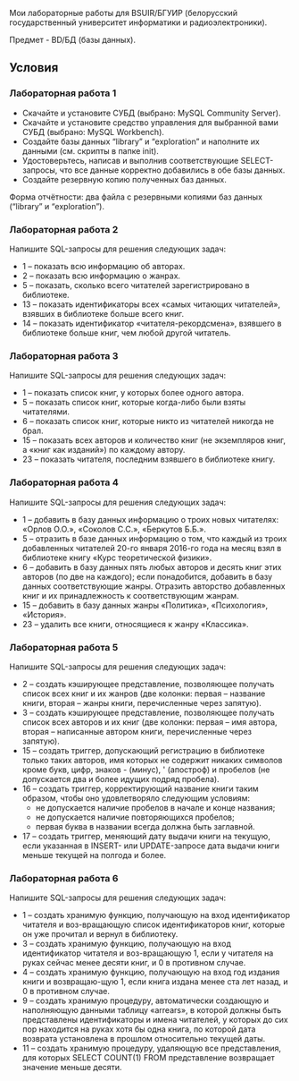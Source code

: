 Мои лабораторные работы для BSUIR/БГУИР (белорусский государственный университет информатики и радиоэлектроники).

Предмет - BD/БД (базы данных).

## Условия

### Лабораторная работа 1

* Скачайте и установите СУБД (выбрано: MySQL Community Server).
* Скачайте и установите средство управления для выбранной вами СУБД (выбрано: MySQL Workbench).
* Создайте базы данных “library” и “exploration” и наполните их данными (см. скрипты в папке init).
* Удостоверьтесь, написав и выполнив соответствующие SELECT-запросы, что все данные корректно добавились в обе базы данных.
* Создайте резервную копию полученных баз данных.

Форма отчётности: два файла с резервными копиями баз данных (“library” и “exploration”).

### Лабораторная работа 2

Напишите SQL-запросы для решения следующих задач:

* 1 – показать всю информацию об авторах.
* 2 – показать всю информацию о жанрах.
* 5 – показать, сколько всего читателей зарегистрировано в библиотеке.
* 13 – показать идентификаторы всех «самых читающих читателей», взявших в библиотеке больше всего книг.
* 14 – показать идентификатор «читателя-рекордсмена», взявшего в библиотеке больше книг, чем любой другой читатель.

### Лабораторная работа 3

Напишите SQL-запросы для решения следующих задач:

* 1 – показать список книг, у которых более одного автора.
* 5 – показать список книг, которые когда-либо были взяты читателями.
* 6 – показать список книг, которые никто из читателей никогда не брал.
* 15 – показать всех авторов и количество книг (не экземпляров книг, а «книг как изданий») по каждому автору.
* 23 – показать читателя, последним взявшего в библиотеке книгу.

### Лабораторная работа 4

Напишите SQL-запросы для решения следующих задач:

* 1 – добавить в базу данных информацию о троих новых читателях: «Орлов О.О.», «Соколов С.С.», «Беркутов Б.Б.».
* 5 – отразить в базе данных информацию о том, что каждый из троих добавленных читателей 20-го января 2016-го года на месяц взял в библиотеке книгу «Курс теоретической физики».
* 6 – добавить в базу данных пять любых авторов и десять книг этих авторов (по две на каждого); если понадобится, добавить в базу данных соответствующие жанры. Отразить авторство добавленных книг и их принадлежность к соответствующим жанрам.
* 15 – добавить в базу данных жанры «Политика», «Психология», «История».
* 23 – удалить все книги, относящиеся к жанру «Классика».

### Лабораторная работа 5

Напишите SQL-запросы для решения следующих задач:

* 2 – создать кэширующее представление, позволяющее получать список всех книг и их жанров (две колонки: первая – название книги, вторая – жанры книги, перечисленные через запятую).
* 3 – создать кэширующее представление, позволяющее получать список всех авторов и их книг (две колонки: первая – имя автора, вторая – написанные автором книги, перечисленные через запятую).
* 15 – создать триггер, допускающий регистрацию в библиотеке только таких авторов, имя которых не содержит никаких символов кроме букв, цифр, знаков - (минус), ' (апостроф) и пробелов (не допускается два и более идущих подряд пробела).
* 16 – создать триггер, корректирующий название книги таким образом, чтобы оно удовлетворяло следующим условиям:
  * не допускается наличие пробелов в начале и конце названия;
  * не допускается наличие повторяющихся пробелов; 
  * первая буква в названии всегда должна быть заглавной.
* 17 – создать триггер, меняющий дату выдачи книги на текущую, если указанная в INSERT- или UPDATE-запросе дата выдачи книги меньше текущей на полгода и более.

### Лабораторная работа 6

Напишите SQL-запросы для решения следующих задач:

* 1 – создать хранимую функцию, получающую на вход идентификатор читателя и воз-вращающую список идентификаторов книг, которые он уже прочитал и вернул в библиотеку.
* 3 – создать хранимую функцию, получающую на вход идентификатор читателя и воз-вращающую 1, если у читателя на руках сейчас менее десяти книг, и 0 в противном случае.
* 4 – создать хранимую функцию, получающую на вход год издания книги и возвращаю-щую 1, если книга издана менее ста лет назад, и 0 в противном случае.
* 9 – создать хранимую процедуру, автоматически создающую и наполняющую данными таблицу «arrears», в которой должны быть представлены идентификаторы и имена читателей, у которых до сих пор находится на руках хотя бы одна книга, по которой дата возврата установлена в прошлом относительно текущей даты.
* 11 – создать хранимую процедуру, удаляющую все представления, для которых SELECT COUNT(1) FROM представление возвращает значение меньше десяти.
